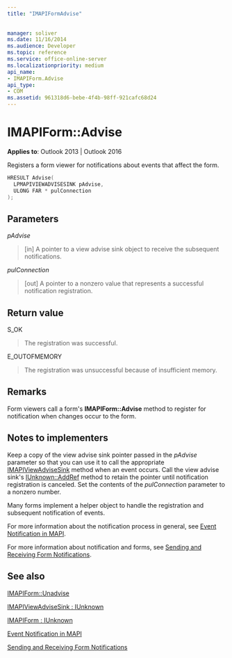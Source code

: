 ```yaml
---
title: "IMAPIFormAdvise"
 
 
manager: soliver
ms.date: 11/16/2014
ms.audience: Developer
ms.topic: reference
ms.service: office-online-server
ms.localizationpriority: medium
api_name:
- IMAPIForm.Advise
api_type:
- COM
ms.assetid: 961318d6-bebe-4f4b-98ff-921cafc68d24
---
```


# IMAPIForm::Advise

  
  
**Applies to**: Outlook 2013 | Outlook 2016 
  
Registers a form viewer for notifications about events that affect the form.
  
```cpp
HRESULT Advise(
  LPMAPIVIEWADVISESINK pAdvise,
  ULONG FAR * pulConnection
);
```

## Parameters

 _pAdvise_
  
> [in] A pointer to a view advise sink object to receive the subsequent notifications. 
    
 _pulConnection_
  
> [out] A pointer to a nonzero value that represents a successful notification registration.
    
## Return value

S_OK 
  
> The registration was successful.
    
E_OUTOFMEMORY 
  
> The registration was unsuccessful because of insufficient memory.
    
## Remarks

Form viewers call a form's **IMAPIForm::Advise** method to register for notification when changes occur to the form. 
  
## Notes to implementers

Keep a copy of the view advise sink pointer passed in the _pAdvise_ parameter so that you can use it to call the appropriate [IMAPIViewAdviseSink](imapiviewadvisesinkiunknown.md) method when an event occurs. Call the view advise sink's [IUnknown::AddRef](https://msdn.microsoft.com/library/ms691379%28VS.85%29.aspx) method to retain the pointer until notification registration is canceled. Set the contents of the  _pulConnection_ parameter to a nonzero number. 
  
Many forms implement a helper object to handle the registration and subsequent notification of events. 
  
For more information about the notification process in general, see [Event Notification in MAPI](event-notification-in-mapi.md). 
  
For more information about notification and forms, see [Sending and Receiving Form Notifications](sending-and-receiving-form-notifications.md).
  
## See also



[IMAPIForm::Unadvise](imapiform-unadvise.md)
  
[IMAPIViewAdviseSink : IUnknown](imapiviewadvisesinkiunknown.md)
  
[IMAPIForm : IUnknown](imapiformiunknown.md)


[Event Notification in MAPI](event-notification-in-mapi.md)
  
[Sending and Receiving Form Notifications](sending-and-receiving-form-notifications.md)

